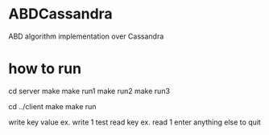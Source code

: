 # ABDCassandra
ABD algorithm implementation over Cassandra

# how to run
cd server
make
make run1
make run2
make run3

cd ../client
make
make run

write key value
ex. write 1 test
read key
ex. read 1
enter anything else to quit
